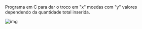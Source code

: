 Programa em C para dar o troco em "x" moedas com "y" valores dependendo da quantidade total inserida.

![img](https://user-images.githubusercontent.com/52220244/187417847-5df7d1c2-29ea-4812-81a7-d2a483ab1c03.png)